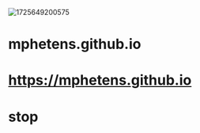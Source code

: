 ![1725649200575](https://github.com/user-attachments/assets/8221b132-fcf8-40cf-b453-10352d9e2ce0)
# mphetens.github.io
# https://mphetens.github.io
# stop
